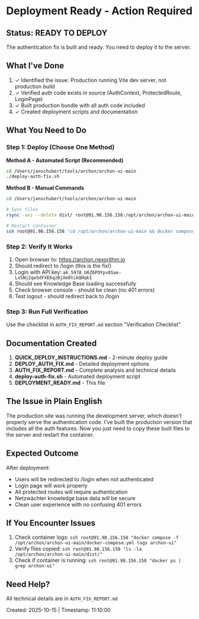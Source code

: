 # Deployment Ready - Action Required

## Status: READY TO DEPLOY

The authentication fix is built and ready. You need to deploy it to the server.

## What I've Done

1. ✓ Identified the issue: Production running Vite dev server, not production build
2. ✓ Verified auth code exists in source (AuthContext, ProtectedRoute, LoginPage)
3. ✓ Built production bundle with all auth code included
4. ✓ Created deployment scripts and documentation

## What You Need to Do

### Step 1: Deploy (Choose One Method)

**Method A - Automated Script (Recommended)**
```bash
cd /Users/janschubert/tools/archon/archon-ui-main
./deploy-auth-fix.sh
```

**Method B - Manual Commands**
```bash
cd /Users/janschubert/tools/archon/archon-ui-main

# Sync files
rsync -avz --delete dist/ root@91.98.156.158:/opt/archon/archon-ui-main/dist/

# Restart container
ssh root@91.98.156.158 "cd /opt/archon/archon-ui-main && docker compose restart archon-ui"
```

### Step 2: Verify It Works

1. Open browser to: https://archon.nexorithm.io
2. Should redirect to /login (this is the fix!)
3. Login with API key: `ak_597A_U6Z6POYpv8Sae-LxSNj2qe5dFXE6qzBjXe0tikQHqkI`
4. Should see Knowledge Base loading successfully
5. Check browser console - should be clean (no 401 errors)
6. Test logout - should redirect back to /login

### Step 3: Run Full Verification

Use the checklist in `AUTH_FIX_REPORT.md` section "Verification Checklist"

## Documentation Created

1. **QUICK_DEPLOY_INSTRUCTIONS.md** - 2-minute deploy guide
2. **DEPLOY_AUTH_FIX.md** - Detailed deployment options
3. **AUTH_FIX_REPORT.md** - Complete analysis and technical details
4. **deploy-auth-fix.sh** - Automated deployment script
5. **DEPLOYMENT_READY.md** - This file

## The Issue in Plain English

The production site was running the development server, which doesn't properly serve the authentication code. I've built the production version that includes all the auth features. Now you just need to copy these built files to the server and restart the container.

## Expected Outcome

After deployment:
- Users will be redirected to /login when not authenticated
- Login page will work properly
- All protected routes will require authentication
- Netzwächter knowledge base data will be secure
- Clean user experience with no confusing 401 errors

## If You Encounter Issues

1. Check container logs: `ssh root@91.98.156.158 "docker compose -f /opt/archon/archon-ui-main/docker-compose.yml logs archon-ui"`
2. Verify files copied: `ssh root@91.98.156.158 "ls -la /opt/archon/archon-ui-main/dist/"`
3. Check if container is running: `ssh root@91.98.156.158 "docker ps | grep archon-ui"`

## Need Help?

All technical details are in `AUTH_FIX_REPORT.md`

Created: 2025-10-15 | Timestamp: 11:10:00
